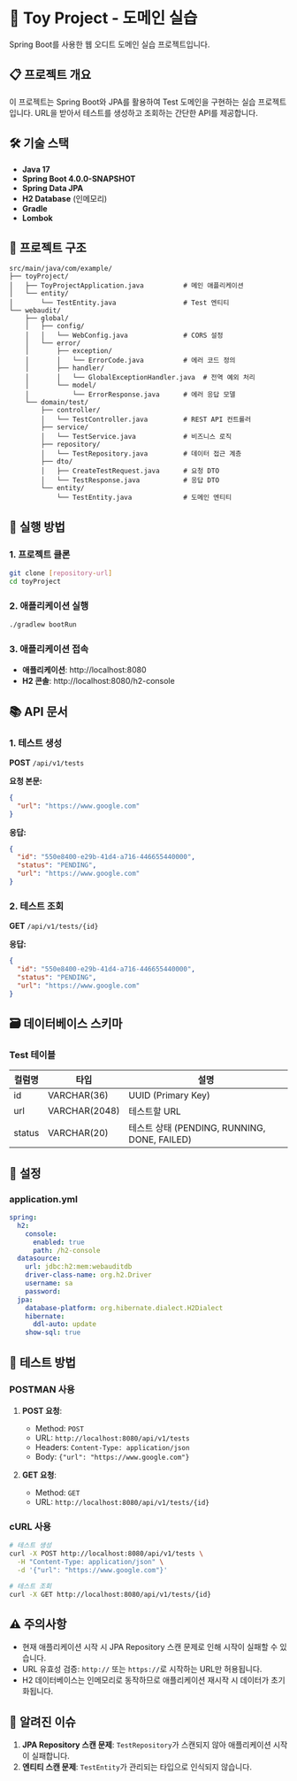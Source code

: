 # 🚀 Toy Project - 도메인 실습

Spring Boot를 사용한 웹 오디트 도메인 실습 프로젝트입니다.

## 📋 프로젝트 개요

이 프로젝트는 Spring Boot와 JPA를 활용하여 Test 도메인을 구현하는 실습 프로젝트입니다. URL을 받아서 테스트를 생성하고 조회하는 간단한 API를 제공합니다.

## 🛠️ 기술 스택

- **Java 17**
- **Spring Boot 4.0.0-SNAPSHOT**
- **Spring Data JPA**
- **H2 Database** (인메모리)
- **Gradle**
- **Lombok**

## 📁 프로젝트 구조

```
src/main/java/com/example/
├── toyProject/
│   ├── ToyProjectApplication.java          # 메인 애플리케이션
│   └── entity/
│       └── TestEntity.java                 # Test 엔티티
└── webaudit/
    ├── global/
    │   ├── config/
    │   │   └── WebConfig.java              # CORS 설정
    │   └── error/
    │       ├── exception/
    │       │   └── ErrorCode.java          # 에러 코드 정의
    │       ├── handler/
    │       │   └── GlobalExceptionHandler.java  # 전역 예외 처리
    │       └── model/
    │           └── ErrorResponse.java      # 에러 응답 모델
    └── domain/test/
        ├── controller/
        │   └── TestController.java         # REST API 컨트롤러
        ├── service/
        │   └── TestService.java            # 비즈니스 로직
        ├── repository/
        │   └── TestRepository.java         # 데이터 접근 계층
        ├── dto/
        │   ├── CreateTestRequest.java      # 요청 DTO
        │   └── TestResponse.java           # 응답 DTO
        └── entity/
            └── TestEntity.java             # 도메인 엔티티
```

## 🚀 실행 방법

### 1. 프로젝트 클론
```bash
git clone [repository-url]
cd toyProject
```

### 2. 애플리케이션 실행
```bash
./gradlew bootRun
```

### 3. 애플리케이션 접속
- **애플리케이션**: http://localhost:8080
- **H2 콘솔**: http://localhost:8080/h2-console

## 📚 API 문서

### 1. 테스트 생성
**POST** `/api/v1/tests`

**요청 본문:**
```json
{
  "url": "https://www.google.com"
}
```

**응답:**
```json
{
  "id": "550e8400-e29b-41d4-a716-446655440000",
  "status": "PENDING",
  "url": "https://www.google.com"
}
```

### 2. 테스트 조회
**GET** `/api/v1/tests/{id}`

**응답:**
```json
{
  "id": "550e8400-e29b-41d4-a716-446655440000",
  "status": "PENDING",
  "url": "https://www.google.com"
}
```

## 🗃️ 데이터베이스 스키마

### Test 테이블
| 컬럼명 | 타입 | 설명 |
|--------|------|------|
| id | VARCHAR(36) | UUID (Primary Key) |
| url | VARCHAR(2048) | 테스트할 URL |
| status | VARCHAR(20) | 테스트 상태 (PENDING, RUNNING, DONE, FAILED) |

## 🔧 설정

### application.yml
```yaml
spring:
  h2:
    console:
      enabled: true
      path: /h2-console
  datasource:
    url: jdbc:h2:mem:webauditdb
    driver-class-name: org.h2.Driver
    username: sa
    password:
  jpa:
    database-platform: org.hibernate.dialect.H2Dialect
    hibernate:
      ddl-auto: update
    show-sql: true
```

## 🧪 테스트 방법

### POSTMAN 사용
1. **POST 요청**:
   - Method: `POST`
   - URL: `http://localhost:8080/api/v1/tests`
   - Headers: `Content-Type: application/json`
   - Body: `{"url": "https://www.google.com"}`

2. **GET 요청**:
   - Method: `GET`
   - URL: `http://localhost:8080/api/v1/tests/{id}`

### cURL 사용
```bash
# 테스트 생성
curl -X POST http://localhost:8080/api/v1/tests \
  -H "Content-Type: application/json" \
  -d '{"url": "https://www.google.com"}'

# 테스트 조회
curl -X GET http://localhost:8080/api/v1/tests/{id}
```

## ⚠️ 주의사항

- 현재 애플리케이션 시작 시 JPA Repository 스캔 문제로 인해 시작이 실패할 수 있습니다.
- URL 유효성 검증: `http://` 또는 `https://`로 시작하는 URL만 허용됩니다.
- H2 데이터베이스는 인메모리로 동작하므로 애플리케이션 재시작 시 데이터가 초기화됩니다.

## 🐛 알려진 이슈

1. **JPA Repository 스캔 문제**: `TestRepository`가 스캔되지 않아 애플리케이션 시작이 실패합니다.
2. **엔티티 스캔 문제**: `TestEntity`가 관리되는 타입으로 인식되지 않습니다.
